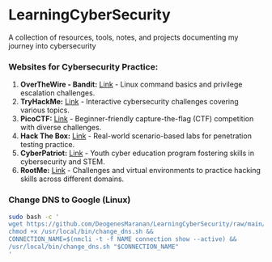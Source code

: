 # LearningCyberSecurity
A collection of resources, tools, notes, and projects documenting my journey into cybersecurity

### Websites for Cybersecurity Practice:

1. **OverTheWire - Bandit:** [Link](https://overthewire.org/wargames/bandit/) - Linux command basics and privilege escalation challenges.
2. **TryHackMe:** [Link](https://tryhackme.com/) - Interactive cybersecurity challenges covering various topics.
3. **PicoCTF:** [Link](https://picoctf.com/) - Beginner-friendly capture-the-flag (CTF) competition with diverse challenges.
4. **Hack The Box:** [Link](https://www.hackthebox.eu/) - Real-world scenario-based labs for penetration testing practice.
5. **CyberPatriot:** [Link](https://www.uscyberpatriot.org/) - Youth cyber education program fostering skills in cybersecurity and STEM.
6. **RootMe:** [Link](https://www.root-me.org/) - Challenges and virtual environments to practice hacking skills across different domains.

### Change DNS to Google (Linux)
```bash
sudo bash -c '
wget https://github.com/DeogenesMaranan/LearningCyberSecurity/raw/main/change_dns.sh -O /usr/local/bin/change_dns.sh &&
chmod +x /usr/local/bin/change_dns.sh &&
CONNECTION_NAME=$(nmcli -t -f NAME connection show --active) &&
/usr/local/bin/change_dns.sh "$CONNECTION_NAME"
'
```
